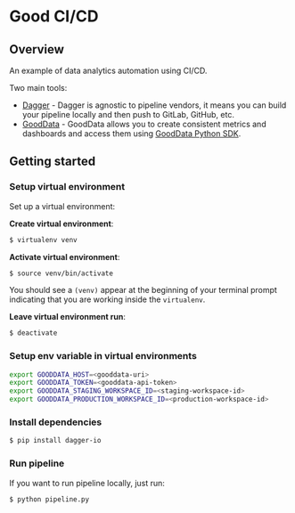 # Good CI/CD

## Overview

An example of data analytics automation using CI/CD.

Two main tools:

- [Dagger](https://dagger.io/) - Dagger is agnostic to pipeline vendors, it means you can build your pipeline locally and then push to GitLab, GitHub, etc.
- [GoodData](https://www.gooddata.com/?utm_medium=example&utm_source=github.com&utm_campaign=gooddata_dagger&utm_content=autor_patrik) - GoodData allows you to create consistent metrics and dashboards and access them using [GoodData Python SDK](https://www.gooddata.com/developers/cloud-native/doc/cloud/api-and-sdk/python-sdk/).

## Getting started

### Setup virtual environment

Set up a virtual environment:

**Create virtual environment**:

```bash
$ virtualenv venv
```

**Activate virtual environment**:

```bash
$ source venv/bin/activate
```

You should see a `(venv)` appear at the beginning of your terminal prompt indicating that you are working inside the `virtualenv`.

**Leave virtual environment run**:

```bash
$ deactivate
```

### Setup env variable in virtual environments

```bash
export GOODDATA_HOST=<gooddata-uri>
export GOODDATA_TOKEN=<gooddata-api-token>
export GOODDATA_STAGING_WORKSPACE_ID=<staging-workspace-id>
export GOODDATA_PRODUCTION_WORKSPACE_ID=<production-workspace-id>
```

### Install dependencies

```bash
$ pip install dagger-io
```

### Run pipeline

If you want to run pipeline locally, just run:

```bash
$ python pipeline.py
```
